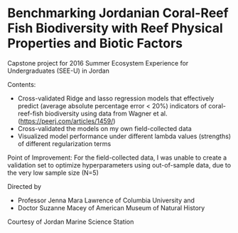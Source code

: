 # Benchmarking Jordanian Coral-Reef Fish Biodiversity with Reef Physical Properties and Biotic Factors
Capstone project for 2016 Summer Ecosystem Experience for Undergraduates (SEE-U) in Jordan

Contents:
 - Cross-validated Ridge and lasso regression models that effectively predict (average absolute percentage error < 20%) indicators of coral-reef-fish biodiversity using data from Wagner et al. (https://peerj.com/articles/1459/)
 - Cross-validated the models on my own field-collected data 
 - Visualized model performance under different lambda values (strengths) of different regularization terms
 
Point of Improvement: For the field-collected data, I was unable to create a validation set to optimize hyperparameters using out-of-sample data, due to the very low sample size (N=5)

Directed by 
 - Professor Jenna Mara Lawrence of Columbia University and
 - Doctor Suzanne Macey of American Museum of Natural History

Courtesy of Jordan Marine Science Station
